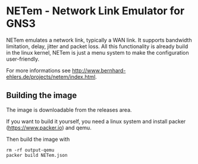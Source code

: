 # NETem - Network Link Emulator for GNS3

NETem emulates a network link, typically a WAN link.
It supports bandwidth limitation, delay, jitter and packet loss.
All this functionality is already build in the linux kernel,
NETem is just a menu system to make the configuration user-friendly.

For more informations see <http://www.bernhard-ehlers.de/projects/netem/index.html>.


## Building the image

The image is downloadable from the releases area.

If you want to build it yourself, you need a linux system and install
packer (https://www.packer.io) and qemu.

Then build the image with
```
rm -rf output-qemu
packer build NETem.json
```

